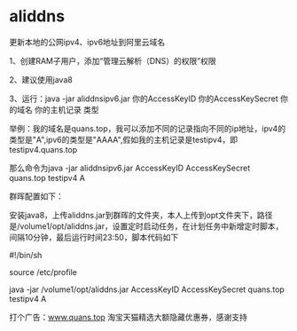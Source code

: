 # aliddns
更新本地的公网ipv4、ipv6地址到阿里云域名

1、创建RAM子用户，添加“管理云解析（DNS）的权限”权限

2、建议使用java8

3、运行：java -jar aliddnsipv6.jar 你的AccessKeyID 你的AccessKeySecret 你的域名 你的主机记录 类型

举例：我的域名是quans.top，我可以添加不同的记录指向不同的ip地址，ipv4的类型是"A",ipv6的类型是"AAAA",假如我的主机记录是testipv4，即testipv4.quans.top

那么命令为java -jar aliddnsipv6.jar AccessKeyID AccessKeySecret quans.top testipv4 A

群晖配置如下：

安装java8，上传aliddns.jar到群晖的文件夹，本人上传到opt文件夹下，路径是/volume1/opt/aliddns.jar，设置定时启动任务，在计划任务中新增定时脚本，间隔10分钟，最后运行时间23:50，脚本代码如下

#!/bin/sh

source /etc/profile

java -jar /volume1/opt/aliddns.jar AccessKeyID AccessKeySecret quans.top testipv4 A

打个广告：www.quans.top 淘宝天猫精选大额隐藏优惠券，感谢支持
